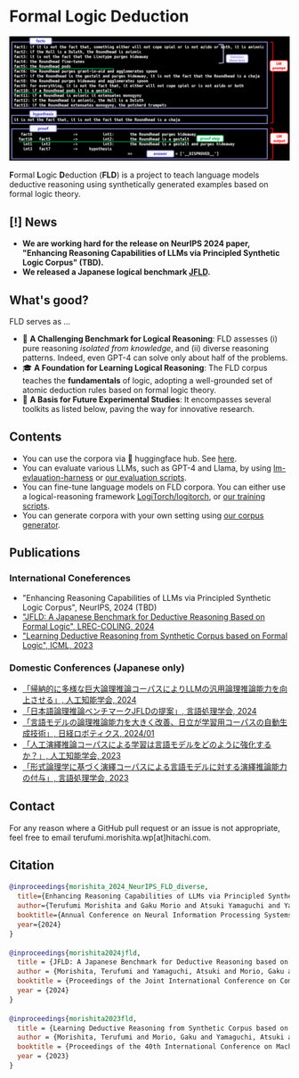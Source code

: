 # Formal Logic Deduction
![deduction example](./images/deduction_example_GPT4.png)

**F**ormal **L**ogic **D**eduction (**FLD**) is a project to teach language models deductive reasoning using synthetically generated examples based on formal logic theory.

## [!] News
* **We are working hard for the release on NeurIPS 2024 paper, "Enhancing Reasoning Capabilities of LLMs via Principled Synthetic Logic Corpus" (TBD).**
* **We released a Japanese logical benchmark [JFLD](https://github.com/hitachi-nlp/FLD-corpus/blob/main/README.JFLD.md).**

## What's good?
FLD serves as ...

* 👊 **A Challenging Benchmark for Logical Reasoning**: FLD assesses (i) pure reasoning *isolated from knowledge*, and (ii) diverse reasoning patterns. Indeed, even GPT-4 can solve only about half of the problems.
* 🎓 **A Foundation for Learning Logical Reasoning**: The FLD corpus teaches the **fundamentals** of logic, adopting a well-grounded set of atomic deduction rules based on formal logic theory.
* 🚀 **A Basis for Future Experimental Studies**: It encompasses several toolkits as listed below, paving the way for innovative research.

## Contents
* You can use the corpora via 🤗 huggingface hub. See [here](https://github.com/hitachi-nlp/FLD-corpus).
* You can evaluate various LLMs, such as GPT-4 and Llama, by using [lm-evlauation-harness](https://github.com/EleutherAI/lm-evaluation-harness/tree/main/lm_eval/tasks/fld) or [our evaluation scripts](https://github.com/hitachi-nlp/FLD-fewshot-ICL-eval).
* You can fine-tune language models on FLD corpora. You can either use a logical-reasoning framework [LogiTorch/logitorch](https://github.com/LogiTorch/logitorch), or [our training scripts](https://github.com/hitachi-nlp/FLD-prover/).
* You can generate corpora with your own setting using [our corpus generator](https://github.com/hitachi-nlp/FLD-generator/).

## Publications

### International Coneferences
* "Enhancing Reasoning Capabilities of LLMs via Principled Synthetic Logic Corpus", NeurIPS, 2024 (TBD)
* ["JFLD: A Japanese Benchmark for Deductive Reasoning Based on Formal Logic", LREC-COLING, 2024](https://aclanthology.org/2024.lrec-main.832/)
* ["Learning Deductive Reasoning from Synthetic Corpus based on Formal Logic", ICML, 2023](https://arxiv.org/abs/2308.07336)

### Domestic Conferences (Japanese only)
* [「帰納的に多様な巨大論理推論コーパスによりLLMの汎用論理推論能力を向上させる」, 人工知能学会, 2024](https://confit.atlas.jp/guide/event-img/jsai2024/3Xin2-64/public/pdf?type=in)
* [「日本語論理推論ベンチマークJFLDの提案」, 言語処理学会, 2024](https://www.anlp.jp/proceedings/annual_meeting/2024/pdf_dir/A4-1.pdf)
* [「言語モデルの論理推論能力を大きく改善、日立が学習用コーパスの自動生成技術」, 日経ロボティクス, 2024/01](https://xtech.nikkei.com/atcl/nxt/mag/rob/18/012600001/00136)
* [「人工演繹推論コーパスによる学習は言語モデルをどのように強化するか？」, 人工知能学会, 2023](https://www.jstage.jst.go.jp/article/pjsai/JSAI2023/0/JSAI2023_2E5GS605/_pdf)
* [「形式論理学に基づく演繹コーパスによる言語モデルに対する演繹推論能力の付与」, 言語処理学会, 2023](https://www.anlp.jp/proceedings/annual_meeting/2023/pdf_dir/B1-2.pdf)

## Contact
For any reason where a GitHub pull request or an issue is not appropriate, feel free to email terufumi.morishita.wp[at]hitachi.com.

## Citation
```bibtex
@inproceedings{morishita_2024_NeurIPS_FLD_diverse,
  title={Enhancing Reasoning Capabilities of LLMs via Principled Synthetic Logic Corpus}, 
  author={Terufumi Morishita and Gaku Morio and Atsuki Yamaguchi and Yasuhiro Sogawa},
  booktitle={Annual Conference on Neural Information Processing Systems},
  year={2024}
}

@inproceedings{morishita2024jfld,
  title = {JFLD: A Japanese Benchmark for Deductive Reasoning based on Formal Logic},
  author = {Morishita, Terufumi and Yamaguchi, Atsuki and Morio, Gaku and Hikaru, Tomonari and Osamu Imaichi and Sogawa, Yasuhiro},
  booktitle = {Proceedings of the Joint International Conference on Computational Linguistics, Language Resources and Evaluation},
  year = {2024}
}

@inproceedings{morishita2023fld,
  title = {Learning Deductive Reasoning from Synthetic Corpus based on Formal Logic},
  author = {Morishita, Terufumi and Morio, Gaku and Yamaguchi, Atsuki and Sogawa, Yasuhiro},
  booktitle = {Proceedings of the 40th International Conference on Machine Learning},
  year = {2023}
}
```
